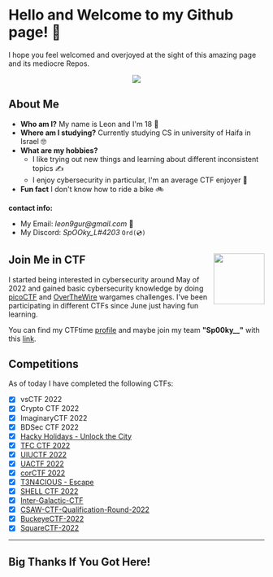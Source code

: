 # Hello and Welcome to my Github page! 👋

I hope you feel welcomed and overjoyed at the sight of this amazing page and its mediocre Repos.

<p align="center">
  <img src="https://media1.giphy.com/media/QYkX9IMHthYn0Y3pcG/giphy.gif?cid=ecf05e47czi5vgb8r6y9xqcbf7p5tj5ijjs3nlu7n3z1wqhz&rid=giphy.gif&ct=g" />
</p>


## About Me
 - **Who am I?** My name is Leon and I'm 18 🧓
 - **Where am I studying?** Currently studying CS in university of Haifa in Israel 🤓
 - **What are my hobbies?** 
   * I like trying out new things and learning about different inconsistent topics ✍
   * I enjoy cybersecurity in particular, I'm an average CTF enjoyer 🤖
 - **Fun fact** I don't know how to ride a bike 🚲

 **contact info:**
 - My Email: _leon9gur@gmail.com_ 📧
 - My Discord: _SpOOky_L#4203_  `Ord(💿)`

## Join Me in CTF <img src="https://play-lh.googleusercontent.com/uiZnC5tIBpejW942OXct4smbaHmSowdT5tLSi28Oeb2_pMLPCL-VJqdGIH6ZO3A951M=w480-h960-rw" align='right' width=100 height=100 />


I started being interested in cybersecurity around May of 2022 and gained basic cybersecurity knowledge by doing [picoCTF](https://picoctf.org/ "picoCTF.org") and  [OverTheWire](https://overthewire.org/wargames/ "OverTheWire/wargames") wargames challenges. I've been participating in different CTFs since June just having fun learning. 
 
 You can find my CTFtime [profile](https://ctftime.org/user/138721 "CTFtime.org/profile") and maybe join my team **"Sp00ky__"** with this [link](https://ctftime.org/team/193765/#.YtqlZr7R8qo.link "Team link").

## Competitions
 As of today I have completed the following CTFs:
 * [x] vsCTF 2022
 * [x] Crypto CTF 2022
 * [x] ImaginaryCTF 2022
 * [x] BDSec CTF 2022
 * [x] [Hacky Holidays - Unlock the City](https://github.com/LeonGurin/Hacky-Holidays-Unlock-the-City-Writeup)
 * [x] [TFC CTF 2022](https://github.com/LeonGurin/TFC-CTF-2022-Writeup) 
 * [x] [UIUCTF 2022](https://github.com/LeonGurin/UIUCTF-2022-Writeup)
 * [x] [UACTF 2022](https://github.com/LeonGurin/UACTF-2022-Writeup)
 * [x] [corCTF 2022](https://github.com/LeonGurin/corCTF-2022)
 * [x] [T3N4CIOUS - Escape](https://github.com/LeonGurin/T3N4CI0US-Escape-2022)
 * [x] [SHELL CTF 2022](https://github.com/LeonGurin/Shell-CTF-2022)
 * [x] [Inter-Galactic-CTF](https://github.com/LeonGurin/Inter-Galactic-CTF)
 * [x] [CSAW-CTF-Qualification-Round-2022](https://github.com/LeonGurin/CSAW-CTF-Qualification-Round-2022)
 * [x] [BuckeyeCTF-2022](https://github.com/LeonGurin/BuckeyeCTF-2022)
 * [x] [SquareCTF-2022](https://github.com/LeonGurin/SquareCTF-2022)
___
## Big Thanks If You Got Here! 

<!--
Here are some ideas to get you started:

- 🔭 I’m currently working on ...
- 🌱 I’m currently learning ...
- 👯 I’m looking to collaborate on ...
- 🤔 I’m looking for help with ...
- 💬 Ask me about ...
- 📫 How to reach me: ...
- 😄 Pronouns: ...
- ⚡ Fun fact: ...
-->
